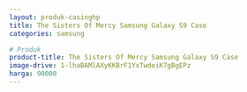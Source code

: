 ```yaml
---
layout: produk-casinghp
title: The Sisters Of Mercy Samsung Galaxy S9 Case
categories: samsung

# Produk
product-title: The Sisters Of Mercy Samsung Galaxy S9 Case
image-drive: 1-lhaBAMlAXyKKBrF1YxTwdeiK7gBgEPz
harga: 90000
---
```

